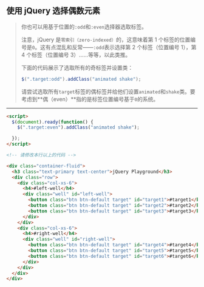 ## 使用 jQuery 选择偶数元素

> 你也可以用基于位置的`:odd`和`:even`选择器选取标签。
>
> 注意，jQuery 是`零索引（zero-indexed）`的，这意味着第 1 个标签的位置编号是`0`。这有点混乱和反常——`:odd`表示选择第 2 个标签（位置编号 1），第 4 个标签（位置编号 3）……等等，以此类推。
>
> 下面的代码展示了选取所有的奇标签并设置类：
>
> ```js
> $(".target:odd").addClass("animated shake");
> ```
>
> 请尝试选取所有`target`标签的偶标签并给他们设置`animated`和`shake`类。要考虑到**偶（even）**指的是标签位置编号基于`0`的系统。

---

```html
<script>
  $(document).ready(function() {
    $(".target:even").addClass("animated shake");

  });
</script>

<!-- 请修改本行以上的代码 -->

<div class="container-fluid">
  <h3 class="text-primary text-center">jQuery Playground</h3>
  <div class="row">
    <div class="col-xs-6">
      <h4>#left-well</h4>
      <div class="well" id="left-well">
        <button class="btn btn-default target" id="target1">#target1</button>
        <button class="btn btn-default target" id="target2">#target2</button>
        <button class="btn btn-default target" id="target3">#target3</button>
      </div>
    </div>
    <div class="col-xs-6">
      <h4>#right-well</h4>
      <div class="well" id="right-well">
        <button class="btn btn-default target" id="target4">#target4</button>
        <button class="btn btn-default target" id="target5">#target5</button>
        <button class="btn btn-default target" id="target6">#target6</button>
      </div>
    </div>
  </div>
</div>
```

